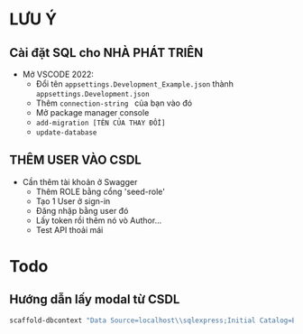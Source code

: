 # LƯU Ý
## Cài đặt SQL cho NHÀ PHÁT TRIÊN
- Mở VSCODE 2022:
    - Đổi tên `appsettings.Development_Example.json` thành `appsettings.Development.json`
    - Thêm `connection-string ` của bạn vào đó
    - Mở package manager console
    - `add-migration [TÊN CỦA THAY ĐỔI]`
    - `update-database`

## THÊM USER VÀO CSDL
- Cần thêm tài khoản ở Swagger
    - Thêm ROLE bằng cổng 'seed-role'
    - Tạo 1 User ở sign-in
    - Đăng nhập bằng user đó
    - Lấy token rồi thêm nó vò Author...
    - Test API thoải mái
# Todo
## Hướng dẫn lấy modal từ CSDL
```powershell
scaffold-dbcontext "Data Source=localhost\\sqlexpress;Initial Catalog=BACKEND_CRM;User ID=sa;Password=123;Encrypt=True;Trust Server Certificate=True" Microsoft.EntityFrameworkCore.SqlServer -OutputDir Models -ContextDir Contexts -force
```
